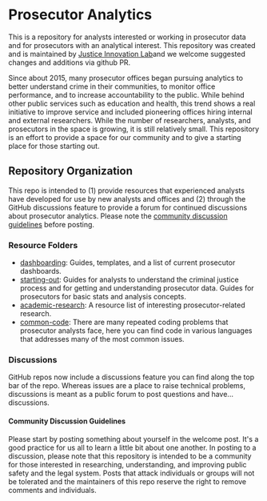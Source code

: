 # Prosecutor Analytics

This is a repository for analysts interested or working in prosecutor data and 
for prosecutors with an analytical interest. This repository was created and is 
maintained by [Justice Innovation Lab](https://https://www.justiceinnovationlab.org/)and we welcome suggested changes and additions via github PR.

Since about 2015, many prosecutor offices began pursuing analytics to better 
understand crime in their communities, to monitor office performance, and to 
increase accountability to the public. While behind other public services such 
as education and health, this trend shows a real initiative to improve service
and included pioneering offices hiring internal and external researchers. While
the number of researchers, analysts, and prosecutors in the space is growing, it
is still relatively small. This repository is an effort to provide a space for 
our community and to give a starting place for those starting out.

## Repository Organization
This repo is intended to (1) provide resources that experienced analysts have 
developed for use by new analysts and offices and (2) through the GitHub 
discussions feature to provide a forum for continued discussions about 
prosecutor analytics. Please note the [community discussion guidelines](#community-discussion-guidelines) before
posting.

### Resource Folders

- [dashboarding](https://github.com/Justice-Innovation-Lab/prosecutor-analytics/tree/main/dashboarding): Guides, templates, and a list of current prosecutor 
    dashboards.
- [starting-out](https://github.com/Justice-Innovation-Lab/prosecutor-analytics/tree/main/starting-out): Guides for analysts to understand the criminal justice 
    process and for getting and understanding prosecutor data. Guides for 
    prosecutors for basic stats and analysis concepts.
- [academic-research](https://github.com/Justice-Innovation-Lab/prosecutor-analytics/tree/main/academic-research): A resource list of interesting prosecutor-related 
    research.
- [common-code](https://github.com/Justice-Innovation-Lab/prosecutor-analytics/tree/main/common-code): There are many repeated coding problems that prosecutor
    analysts face, here you can find code in various languages that addresses
    many of the most common issues.

### Discussions
GitHub repos now include a discussions feature you can find along the top bar
of the repo. Whereas issues are a place to raise technical problems, discussions
is meant as a public forum to post questions and have... discussions.

#### Community Discussion Guidelines

Please start by posting something about yourself in the welcome post. It's a 
good practice for us all to learn a little bit about one another. In posting to
a discussion, please note that this repository is intended to be a community for
those interested in researching, understanding, and improving public safety and
the legal system. Posts that attack individuals or groups will not be tolerated
and the maintainers of this repo reserve the right to remove comments and 
individuals.

